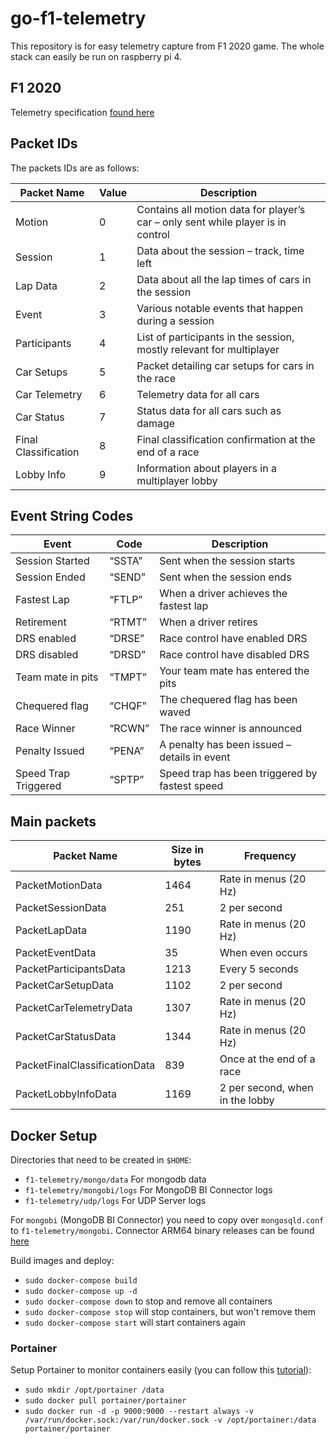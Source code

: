 # go-f1-telemetry

This repository is for easy telemetry capture from F1 2020 game. The whole stack can easily be run on raspberry pi 4.

## F1 2020

Telemetry specification [found here](https://forums.codemasters.com/topic/54423-f1%C2%AE-2020-udp-specification/)

## Packet IDs

The packets IDs are as follows:

| Packet Name          | Value | Description                                                                      |
| -------------------- | ----- | -------------------------------------------------------------------------------- |
| Motion               | 0     | Contains all motion data for player’s car – only sent while player is in control |
| Session              | 1     | Data about the session – track, time left                                        |
| Lap Data             | 2     | Data about all the lap times of cars in the session                              |
| Event                | 3     | Various notable events that happen during a session                              |
| Participants         | 4     | List of participants in the session, mostly relevant for multiplayer             |
| Car Setups           | 5     | Packet detailing car setups for cars in the race                                 |
| Car Telemetry        | 6     | Telemetry data for all cars                                                      |
| Car Status           | 7     | Status data for all cars such as damage                                          |
| Final Classification | 8     | Final classification confirmation at the end of a race                           |
| Lobby Info           | 9     | Information about players in a multiplayer lobby                                 |


## Event String Codes

| Event                | Code   | Description                                    |
| -------------------- | ------ | ---------------------------------------------- |
| Session Started      | “SSTA” | Sent when the session starts                   |
| Session Ended        | “SEND” | Sent when the session ends                     |
| Fastest Lap          | “FTLP” | When a driver achieves the fastest lap         |
| Retirement           | “RTMT” | When a driver retires                          |
| DRS enabled          | “DRSE” | Race control have enabled DRS                  |
| DRS disabled         | “DRSD” | Race control have disabled DRS                 |
| Team mate in pits    | “TMPT” | Your team mate has entered the pits            |
| Chequered flag       | “CHQF” | The chequered flag has been waved              |
| Race Winner          | “RCWN” | The race winner is announced                   |
| Penalty Issued       | “PENA” | A penalty has been issued – details in event   |
| Speed Trap Triggered | “SPTP” | Speed trap has been triggered by fastest speed |

## Main packets

| Packet Name                   | Size in bytes | Frequency                       |
| ----------------------------- | ------------- | ------------------------------- |
| PacketMotionData              | 1464          | Rate in menus (20 Hz)           |
| PacketSessionData             | 251           | 2 per second                    |
| PacketLapData                 | 1190          | Rate in menus (20 Hz)           |
| PacketEventData               | 35            | When even occurs                |
| PacketParticipantsData        | 1213          | Every 5 seconds                 |
| PacketCarSetupData            | 1102          | 2 per second                    |
| PacketCarTelemetryData        | 1307          | Rate in menus (20 Hz)           |
| PacketCarStatusData           | 1344          | Rate in menus (20 Hz)           |
| PacketFinalClassificationData | 839           | Once at the end of a race       |
| PacketLobbyInfoData           | 1169          | 2 per second, when in the lobby |

## Docker Setup

Directories that need to be created in `$HOME`:

* `f1-telemetry/mongo/data` For mongodb data
* `f1-telemetry/mongobi/logs` For MongoDB BI Connector logs
* `f1-telemetry/udp/logs` For UDP Server logs

For `mongobi` (MongoDB BI Connector) you need to copy over `mongosqld.conf` to `f1-telemetry/mongobi`.
Connector ARM64 binary releases can be found [here](https://www.mongodb.com/download-center/bi-connector/releases) 

Build images and deploy:

* `sudo docker-compose build`
* `sudo docker-compose up -d`
* `sudo docker-compose down` to stop and remove all containers
* `sudo docker-compose stop` will stop containers, but won't remove them
* `sudo docker-compose start` will start containers again

### Portainer

Setup Portainer to monitor containers easily (you can follow this [tutorial](https://linuxhint.com/install_portainer_docker_ui_ubuntu/)):

* `sudo mkdir /opt/portainer /data`
* `sudo docker pull portainer/portainer`
* `sudo docker run -d -p 9000:9000 --restart always -v /var/run/docker.sock:/var/run/docker.sock -v /opt/portainer:/data portainer/portainer`